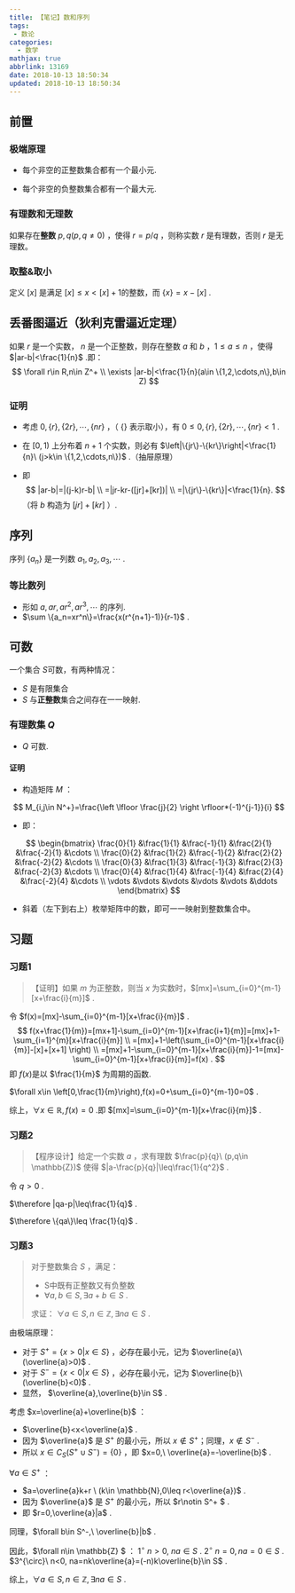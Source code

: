 ```yaml
---
title: 【笔记】数和序列
tags:
 - 数论
categories:
  - 数学
mathjax: true
abbrlink: 13169
date: 2018-10-13 18:50:34
updated: 2018-10-13 18:50:34
---
```


## 前置

### 极端原理

- 每个非空的正整数集合都有一个最小元.

- 每个非空的负整数集合都有一个最大元.

### 有理数和无理数

如果存在**整数** $p,q(p,q\neq0)$ ，使得 $r=p/q$ ，则称实数 $r$ 是有理数，否则 $r$ 是无理数。

### 取整&取小

定义 $[x]$ 是满足 $[x]\leq x<[x]+1$的整数，而 $\{x\}=x-[x]$ .

## 丢番图逼近（狄利克雷逼近定理）

如果 $r$ 是一个实数， $n$ 是一个正整数，则存在整数 $a$ 和 $b$ ，$1\leq a\leq n$ ，使得  $|ar-b|<\frac{1}{n}$ .即：
$$
\forall r\in R,n\in Z^+ \\
\exists |ar-b|<\frac{1}{n}(a\in \{1,2,\cdots,n\},b\in Z)
$$

### 证明

- 考虑 $0,\{r\},\{2r\},\cdots,\{nr\}$ ，（ $\{\}$ 表示取小），有 $0\leq 0,\{r\},\{2r\},\cdots,\{nr\}<1$ .

- 在 $[0,1)$ 上分布着 $n+1$ 个实数，则必有 $\left|\{jr\}-\{kr\}\right|<\frac{1}{n}\  (j>k\in \{1,2,\cdots,n\})$ .（抽屉原理）

- 即
  $$
  |ar-b|=|(j-k)r-b| \\
  =|jr-kr-([jr]+[kr])| \\
  =|\{jr\}-\{kr\}|<\frac{1}{n}.
  $$
  （将 $b$ 构造为 $[jr]+[kr]$ ）.

## 序列

序列 $\{a_n\}$ 是一列数 $a_1,a_2,a_3,\cdots$ .

### 等比数列

- 形如 $a,ar,ar^2,ar^3,\cdots$ 的序列.
- $\sum \{a_n=xr^n\}=\frac{x(r^{n+1}-1)}{r-1}$ .

## 可数

一个集合 $S$可数，有两种情况：

- $S$ 是有限集合
- $S$ 与**正整数**集合之间存在一一映射.

### 有理数集 $Q$

- $Q$ 可数.

#### 证明

- 构造矩阵 $M$ ：

$$
M_{i,j\in N^+}=\frac{\left \lfloor \frac{j}{2} \right \rfloor*(-1)^{j-1}}{i}
$$

- 即：

$$
\begin{bmatrix}
\frac{0}{1} &\frac{1}{1} &\frac{-1}{1} &\frac{2}{1} &\frac{-2}{1} &\cdots \\
\frac{0}{2} &\frac{1}{2} &\frac{-1}{2} &\frac{2}{2} &\frac{-2}{2} &\cdots \\
\frac{0}{3} &\frac{1}{3} &\frac{-1}{3} &\frac{2}{3} &\frac{-2}{3} &\cdots \\
\frac{0}{4} &\frac{1}{4} &\frac{-1}{4} &\frac{2}{4} &\frac{-2}{4} &\cdots \\
\vdots &\vdots &\vdots &\vdots &\vdots &\ddots 
\end{bmatrix}
$$

- 斜着（左下到右上）枚举矩阵中的数，即可一一映射到整数集合中。

## 习题

### 习题1

> 【证明】如果 $m$ 为正整数，则当 $x$ 为实数时，$[mx]=\sum_{i=0}^{m-1}[x+\frac{i}{m}]$ .

令 $f(x)=[mx]-\sum_{i=0}^{m-1}[x+\frac{i}{m}]$ .
$$
f(x+\frac{1}{m})=[mx+1]-\sum_{i=0}^{m-1}[x+\frac{i+1}{m}]=[mx]+1-\sum_{i=1}^{m}[x+\frac{i}{m}] \\
=[mx]+1-\left(\sum_{i=0}^{m-1}[x+\frac{i}{m}]-[x]+[x+1] \right) \\
=[mx]+1-\sum_{i=0}^{m-1}[x+\frac{i}{m}]-1=[mx]-\sum_{i=0}^{m-1}[x+\frac{i}{m}]=f(x) .
$$
即 $f(x)​$ 是以 $\frac{1}{m}​$ 为周期的函数.

$\forall x\in \left[0,\frac{1}{m}\right),f(x)=0+\sum_{i=0}^{m-1}0=0$ .

综上，$\forall x \in \mathbb{R},f(x)=0$ .即 $[mx]=\sum_{i=0}^{m-1}[x+\frac{i}{m}]$ .

### 习题2

> 【程序设计】给定一个实数 $a$ ，求有理数 $\frac{p}{q}\ (p,q\in \mathbb{Z})$ 使得 $|a-\frac{p}{q}|\leq\frac{1}{q^2}$ .

令 $q>0$ .

$\therefore |qa-p|\leq\frac{1}{q}$ .

$\therefore \{qa\}\leq \frac{1}{q}$ .

### 习题3

> 对于整数集合 $S$ ，满足：
>
> - S中既有正整数又有负整数
> - $\forall a,b\in S,\exists a+b\in S$ .
>
> 求证： $\forall a\in S,n\in \mathbb{Z},\exists na\in S$ .

由极端原理：
- 对于 $S^+=\{x>0|x\in S\}$ ，必存在最小元，记为 $\overline{a}\ (\overline{a}>0)$ .
- 对于 $S^-=\{x<0|x\in S\}$ ，必存在最小元，记为 $\overline{b}\ (\overline{b}<0)$ . 
- 显然， $\overline{a},\overline{b}\in S$ .

考虑 $x=\overline{a}+\overline{b}$ ：
- $\overline{b}<x<\overline{a}$ .
- 因为 $\overline{a}​$ 是 $S^+​$ 的最小元，所以 $x\notin S^+ ​$ ；同理，$x \notin S^-​$ .
- 所以 $x\in C_S(S^+\cup S^-)=\{0\}$ ，即 $x=0,\ \overline{a}=-\overline{b}$ .

$\forall a\in S^+$ ：
- $a=\overline{a}k+r \ (k\in \mathbb{N},0\leq r<\overline{a})$ .
- 因为 $\overline{a}$ 是 $S^+$ 的最小元，所以 $r\notin S^+ $ .
- 即 $r=0,\overline{a}|a$ .

同理，$\forall b\in S^-,\ \overline{b}|b$ . 

因此，$\forall n\in \mathbb{Z} $ ：
$1^{\circ}\ n>0,\ na\in S$ .
$2^{\circ}\ n=0, na=0\in S$ .
$3^{\circ}\ n<0, na=nk\overline{a}=(-n)k\overline{b}\in S$ .

综上，$\forall a\in S,n\in \mathbb{Z},\exists na\in S$ .

